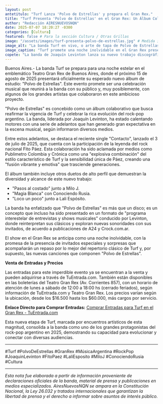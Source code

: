 ```yaml
---
layout: post
antetitulo: "Turf Lanza 'Polvo de Estrellas' y prepara el Gran Rex."
title: "Turf Presenta 'Polvo de Estrellas' en el Gran Rex: Un Álbum Colaborativo con Estrellas del Rock-Pop Argentino."
author: "Redacción AIRESNUEVOSNQN"
date: 2025-07-07 18:20:27 -0300
categories: [Cultura]
featured: false # Para la sección Cultura / Otras Grillas
image: "/assets/images/turf-presenta-polvo-de-estrellas.jpg" # Medida ideal para Otras Grillas: 400px de ancho por 225px de alto (proporción 16:9)
image_alt: "La banda Turf en vivo, o arte de tapa de Polvo de Estrellas"
image_caption: "Turf promete una noche inolvidable en el Gran Rex presentando su nuevo álbum colaborativo."
copete: "La banda de Joaquín Levinton lanza su nuevo trabajo discográfico el 15 de agosto, con colaboraciones de Fito Páez, Lali Espósito, Milo J y Conociendo Rusia, prometiendo una noche inolvidable en el emblemático teatro porteño. Entradas ya a la venta."
---
```


Buenos Aires.- La banda Turf se prepara para una noche estelar en el emblemático Teatro Gran Rex de Buenos Aires, donde el próximo 15 de agosto de 2025 presentará oficialmente su esperado nuevo álbum de estudio: "Polvo de Estrellas". Este evento promete ser una celebración musical que reunirá a la banda con su público y, muy posiblemente, con algunos de los grandes artistas que colaboraron en este ambicioso proyecto.

"Polvo de Estrellas" es concebido como un álbum colaborativo que busca reafirmar la vigencia de Turf y celebrar la rica evolución del rock-pop argentino. La banda, liderada por Joaquín Levinton, ha estado calentando motores con una serie de adelantos que han generado gran expectativa en la escena musical, según informaron diversos medios.

Entre estos adelantos, se destaca el reciente single "Contacto", lanzado el 3 de julio de 2025, que cuenta con la participación de la leyenda del rock nacional Fito Páez. Esta colaboración ha sido aclamada por medios como Publimetro Colombia y Crónica como una "explosiva combinación" del estilo característico de Turf y la sensibilidad única de Páez, creando una "fusión vibrante y emotiva" que trasciende generaciones.

El álbum también incluye otros duetos de alto perfil que demuestran la diversidad y alcance de este nuevo trabajo:

* "Pasos al costado" junto a Milo J.
* "Magia Blanca" con Conociendo Rusia.
* "Loco un poco" junto a Lali Espósito.

La banda ha enfatizado que "Polvo de Estrellas" es más que un disco; es un concepto que incluso ha sido presentado en un formato de "programa interestelar de entrevistas y shows musicales" conducido por Levinton, donde reinterpretan sus clásicos y exploran nuevas sonoridades con sus invitados, de acuerdo a publicaciones de A24 y Crock.com.ar.

El show en el Gran Rex se anticipa como una noche inolvidable, con la promesa de la presencia de invitados especiales y sorpresas que acompañarán un repaso por lo mejor del repertorio clásico de Turf y, por supuesto, las nuevas canciones que componen "Polvo de Estrellas".

**Venta de Entradas y Precios**

Las entradas para este imperdible evento ya se encuentran a la venta y pueden adquirirse a través de TuEntrada.com. También están disponibles en las boleterías del Teatro Gran Rex (Av. Corrientes 857), con un horario de atención de lunes a sábado de 12:00 a 18:00 hs (cerrado feriados), según información de TuEntrada.com y Teatro Gran Rex. Los precios varían según la ubicación, desde los $16.500 hasta los $60.000, más cargos por servicio.

**Enlace Directo para Comprar Entradas:** [Comprar Entradas para Turf en el Gran Rex - TuEntrada.com](https://www.viagogo.com/ar/Argentina/Teatro-Gran-Rex-Entradas/_V-11802?gclid=CjwKCAjw4K3DBhBqEiwAYtG_9OiFwPBtOR4kE3wFcVrSGoWLomm6q4w-faSmfiy9yLtMWma_BFQNDRoCZ7YQAvD_BwE&PCID=PSARADWHOME3660796788FBE8&ps=cc-AR%7ccy-1099%7cvn-11802&ps_ad=744924963340&ps_adp=&ps_adp=&ps_ag=165557352935&ps_c=21511517896&ps_d=c&ps_fi=&ps_fi=&ps_li=&ps_li=&ps_lp=20019&ps_n=g&ps_p=0&ps_tg=kwd-347410589169&psc=&psc=)

Esta nueva etapa de Turf, marcada por encuentros artísticos de esta magnitud, consolida a la banda como uno de los grandes protagonistas del rock-pop argentino en 2025, demostrando su capacidad para evolucionar y conectar con diversas audiencias.

---
#Turf #PolvoDeEstrellas #GranRex #MúsicaArgentina #RockPop #JoaquinLevinton #FitoPaez #LaliEsposito #MiloJ #ConociendoRusia #Cultura

---
*Esta nota fue elaborada a partir de información proveniente de declaraciones oficiales de la banda, material de prensa y publicaciones en medios especializados. AiresNuevosNQN se ampara en la Constitución Nacional, la Ley 26.032 y tratados internacionales que garantizan la libertad de prensa y el derecho a informar sobre asuntos de interés público.*